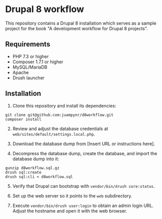 # Drupal 8 workflow

This repository contains a Drupal 8 installation which serves as a
sample project for the book "A development workflow for Drupal 8
projects".

## Requirements

* PHP 7.3 or higher
* Composer 1.7.1 or higher
* MySQL/MariaDB
* Apache
* Drush launcher

## Installation

1. Clone this repository and install its dependencies:

```
git clone git@github.com:juampynr/d8workflow.git
composer install
```

2. Review and adjust the database credentials at `web/sites/default/settings.local.php`.

3. Download the database dump from [Insert URL or instructions here].

4. Decompress the database dump, create the database, and import the database dump into it:

```
gunzip d8workflow.sql.gz
drush sql:create
drush sql:cli < d8workflow.sql
```

5. Verify that Drupal can bootstrap with `vendor/bin/drush core:status`.


6. Set up the web server so it points to the `web` subdirectory.

7. Execute `vendor/bin/drush user:login` to obtain an admin login URL. Adjust the hostname and open it with the web browser.
